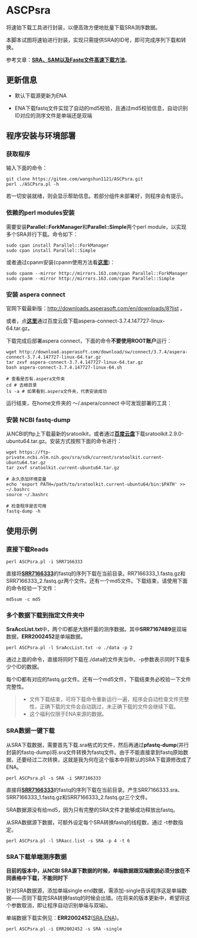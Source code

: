 # ASCPsra

将速铂下载工具进行封装，以便高效方便地批量下载SRA测序数据。

本脚本试图将速铂进行封装，实现只需提供SRA的ID号，即可完成序列下载和转换。

参考文章：[**SRA、SAM以及Fastq文件高速下载方法**](http://bioinfostar.com/2017/12/23/How-to-download-SRA-data-zh_CN/)。

## 更新信息

* 默认下载源更新为ENA

* ENA下载fastq文件实现了自动的md5校验，且通过md5校验信息，自动识别ID对应的测序文件是单端还是双端

## 程序安装与环境部署

### 获取程序

输入下面的命令：

```
git clone https://gitee.com/wangshun1121/ASCPsra.git
perl ./ASCPsra.pl -h
```

若一切安装就绪，则会显示帮助信息。若部分组件未部署好，则程序会有提示。

### 依赖的perl modules安装

需要安装**Parallel::ForkManager**和**Parallel::Simple**两个perl module，以实现多个SRA并行下载。命令如下：

```
sudo cpan install Parallel::ForkManager
sudo cpan install Parallel::Simple
```

或者通过cpanm安装(cpanm使用方法看[**这里**](https://blog.csdn.net/memray/article/details/17543791))：

```
sudo cpanm --mirror http://mirrors.163.com/cpan Parallel::ForkManager
sudo cpanm --mirror http://mirrors.163.com/cpan Parallel::Simple
```


### 安装 aspera connect

官网下载最新版：http://downloads.asperasoft.com/en/downloads/8?list 。

或者，点[**这里**](https://pan.baidu.com/s/1mXWkCw3yIwoc6LVrdKo9LA)通过百度云盘下载aspera-connect-3.7.4.147727-linux-64.tar.gz。

下载完成后部署aspera connect，下面的命令**不要使用ROOT账户**运行：

```
wget http://download.asperasoft.com/download/sw/connect/3.7.4/aspera-connect-3.7.4.147727-linux-64.tar.gz
tar zxvf aspera-connect-3.7.4.147727-linux-64.tar.gz
bash aspera-connect-3.7.4.147727-linux-64.sh

# 查看是否有.aspera文件夹
cd # 去根目录
ls -a # 如果看到.aspera文件夹，代表安装成功

```

运行结束，在home文件夹的 ～/.aspera/connect 中可发现部署的工具：

### 安装 NCBI fastq-dump

从NCBI的ftp上下载最新的sratoolkit，或者通过[**百度云盘**](https://pan.baidu.com/s/1k6ajnCqE85PfobNn83faFQ)下载sratoolkit.2.9.0-ubuntu64.tar.gz。安装方式按照下面的命令进行：

```
wget https://ftp-private.ncbi.nlm.nih.gov/sra/sdk/current/sratoolkit.current-ubuntu64.tar.gz
tar zxvf sratoolkit.current-ubuntu64.tar.gz

# 永久添加环境变量
echo 'export PATH=/path/to/sratoolkit.current-ubuntu64/bin:$PATH' >> ~/.bashrc
source ~/.bashrc

# 检查程序是否可用
fastq-dump -h

```

## 使用示例

### 直接下载Reads

```
perl ASCPsra.pl -i SRR7166333
```

直接将[**SRR7166333**](https://www.ebi.ac.uk/ena/data/view/SRR7166333)的fastq的序列下载在当前目录。RR7166333_1.fastq.gz和SRR7166333_2.fastq.gz两个文件。还有一个md5文件。下载结束，请使用下面的命令校验一下文件：

```
md5sum -c md5
```

### 多个数据下载到指定文件夹中

**SraAccList.txt**中，两个ID都是大肠杆菌的测序数据。其中**SRR7167489**是双端数据，**ERR2002452**是单端数据。

```
perl ASCPsra.pl -l SraAccList.txt -o ./data -p 2
```

通过上面的命令，直接将同时下载在./data的文件夹当中。-p参数表示同时下载多少个ID的数据。

每个ID都有对应的fastq.gz文件。还有一个md5文件，下载结束务必校验一下文件完整性。

> * 文件下载结束，可将下载命令重新运行一遍，程序会自动检查文件完整性，正确下载的文件会自动跳过，未正确下载的文件会继续下载。
> * 这个福利仅限于ENA来源的数据。

### SRA数据一键下载

从SRA下载数据，需要首先下载.sra格式的文件，然后再通过**pfastq-dump**(并行封装的fastq-dump)将.sra文件转换为fastq文件。由于不能直接拿到fastq原始数据，还要经过二次转换，这就是我为何在这个版本中将默认的SRA下载源修改成了ENA。

```
perl ASCPsra.pl -s SRA -i SRR7166333
```

直接将[**SRR7166333**](https://www.ncbi.nlm.nih.gov/sra/SRR7166333)的fastq的序列下载在当前目录。产生SRR7166333.sra、SRR7166333_1.fastq.gz和SRR7166333_2.fastq.gz三个文件。

SRA数据源没有给md5，因为只有完整的SRA文件才能够成功释放出fastq。

从SRA数据源下数据，可额外设定每个SRA转换fastq的线程数，通过 -t参数指定。

```
perl ASCPsra.pl -l SRAacc.list -s SRA -p 4 -t 6
```

### SRA下载单端测序数据

**目前的版本中，从NCBI SRA源下数据的时候，单端数据跟双端数据必须分放在不同表格中下载，不能同时下**

针对SRA数据源，添加单端single end数据，需添加-single告诉程序这是单端数据——否则下载完SRA转换fastq的时候会出错。(在将来的版本更新中，希望将这个参数取消，即让程序自动识别单端与双端)。

单端数据下载实例见：**ERR2002452**([SRA](https://trace.ncbi.nlm.nih.gov/Traces/sra/?run=ERR2002452),[ENA](https://www.ebi.ac.uk/ena/data/view/ERR2002452))。

```
perl ASCPsra.pl -i ERR2002452 -s SRA -single
```
